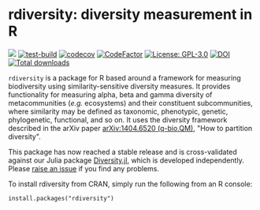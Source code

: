 # rdiversity: diversity measurement in R 
[![](https://img.shields.io/badge/docs-rdiversity-blue)](https://boydorr.github.io/rdiversity/)
[![test-build](https://github.com/boydorr/rdiversity/workflows/build/badge.svg)](https://github.com/boydorr/rdiversity/actions)
[![codecov](https://codecov.io/gh/boydorr/rdiversity/branch/master/graph/badge.svg)](https://codecov.io/gh/boydorr/rdiversity)
[![CodeFactor](https://www.codefactor.io/repository/github/boydorr/rdiversity/badge)](https://www.codefactor.io/repository/github/boydorr/rdiversity)
[![License: GPL-3.0](https://img.shields.io/badge/licence-GPL--3-yellow)](https://opensource.org/licenses/GPL-3.0)
[![DOI](https://zenodo.org/badge/DOI/10.5281/zenodo.597470.svg)](https://doi.org/10.5281/zenodo.597470)
[![Total downloads](http://cranlogs.r-pkg.org/badges/grand-total/rdiversity?color=yellow)](http://cranlogs.r-pkg.org/badges/grand-total/rdiversity)

`rdiversity` is a package for R based around a framework for measuring biodiversity using similarity-sensitive diversity measures. It provides functionality for measuring alpha, beta and gamma diversity of metacommunities (*e.g.* ecosystems) and their constituent subcommunities, where similarity may be defined as taxonomic, phenotypic, genetic, phylogenetic, functional, and so on. It uses the diversity framework described in the arXiv paper [arXiv:1404.6520 (q-bio.QM)](https://arxiv.org/abs/1404.6520), "How to partition diversity". 

This package has now reached a stable release and is cross-validated against our Julia package [Diversity.jl](https://github.com/richardreeve/Diversity.jl), which is developed independently. Please [raise an issue](https://github.com/boydorr/rdiversity/issues) if you find any problems.

To install rdiversity from CRAN, simply run the following from an R console:

```{r}
install.packages("rdiversity")
```
